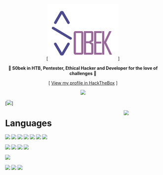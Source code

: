 <div align="center">

[![logo-url]]

  **🐊 S0bek in HTB, Pentester, Ethical Hacker and Developer for the love of challenges 🐊**  

[ [View my profile in HackTheBox](https://app.hackthebox.com/users/337197) ]

[![][linked]][in-url]

</div>

[![][banner-url]]

<img align='right' src='https://media4.giphy.com/media/3SL41WtN5l9DNdPJGs/giphy.gif' width='120'>
  
# Languages

![][C] ![][PHP] ![][Visual] ![][Python] ![][Bash] ![][SQL] ![][GraphQL]

![][C++] ![][Java] ![][JavaScript] ![][R]

![][NoSQL]

![][Golang] ![][Perl] ![][Ruby]

<!---
MyclFrn/MyclFrn is a ✨ special ✨ repository because its `README.md` (this file) appears on your GitHub profile.
You can click the Preview link to take a look at your changes.
--->
[linked]: https://img.shields.io/badge/LinkedIn-blue?style=flat&logo=Linkedin&logoColor=white
[in-url]: https://www.linkedin.com/in/m4yc0lfrn
[logo-url]: https://github.com/MyclFrn/MyclFrn/blob/main/files/Logo.png
[banner-url]: https://raw.githubusercontent.com/saadeghi/files/main/daisyui/cards.png
[C]: https://badgen.net/badge/C/High/green
[C++]: https://badgen.net/badge/C++/Medium/yellow
[Java]: https://badgen.net/badge/Java/Medium/yellow
[JavaScript]: https://badgen.net/badge/JavaScript/Medium/yellow
[PHP]: https://badgen.net/badge/PHP/High/green
[Visual]: https://badgen.net/badge/Visual/High/green
[GraphQL]: https://badgen.net/badge/GraphQL/High/green
[SQL]: https://badgen.net/badge/SQL/High/green
[NoSQL]: https://badgen.net/badge/NoSQL/Low/red
[Python]: https://badgen.net/badge/Python/High/green
[Bash]: https://badgen.net/badge/Bash/High/green
[R]: https://badgen.net/badge/RStudio/Medium/yellow
[Golang]: https://badgen.net/badge/GoLang/Learning/blue
[Perl]: https://badgen.net/badge/Perl/Learning/blue
[Ruby]: https://badgen.net/badge/Ruby/Learning/blue
